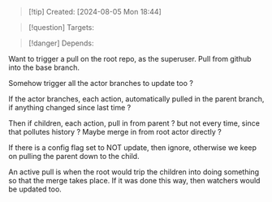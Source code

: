 
>[!tip] Created: [2024-08-05 Mon 18:44]

>[!question] Targets: 

>[!danger] Depends: 

Want to trigger a pull on the root repo, as the superuser.
Pull from github into the base branch.

Somehow trigger all the actor branches to update too ?

If the actor branches, each action, automatically pulled in the parent branch, if anything changed since last time ?

Then if children, each action, pull in from parent ?
but not every time, since that pollutes history ?
Maybe merge in from root actor directly ?

If there is a config flag set to NOT update, then ignore, otherwise we keep on pulling the parent down to the child.

An active pull is when the root would trip the children into doing something so that the merge takes place.  If it was done this way, then watchers would be updated too.

